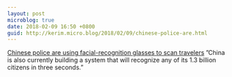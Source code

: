 ```yaml
---
layout: post
microblog: true
date: 2018-02-09 16:50 +0800
guid: http://kerim.micro.blog/2018/02/09/chinese-police-are.html
---
```

[Chinese police are using facial-recognition glasses to scan travelers](https://www.businessinsider.in/Chinese-police-are-using-facial-recognition-glasses-to-scan-travelers/articleshow/62829328.cms) ”China is also currently building a system that will recognize any of its 1.3 billion citizens in three seconds.”

